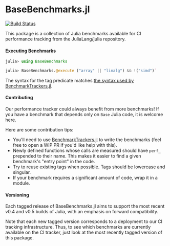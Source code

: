 # BaseBenchmarks.jl

[![Build Status](https://travis-ci.org/JuliaCI/BaseBenchmarks.jl.svg?branch=master)](https://travis-ci.org/JuliaCI/BaseBenchmarks.jl)

This package is a collection of Julia benchmarks available for CI performance tracking from the JuliaLang/julia repository.

#### Executing Benchmarks

```julia
julia> using BaseBenchmarks

julia> BaseBenchmarks.@execute ("array" || "linalg") && !("simd")`
```

The syntax for the tag predicate matches [the syntax used by BenchmarkTrackers.jl](https://github.com/JuliaCI/BenchmarkTrackers.jl#running-benchmarks).

#### Contributing

Our performance tracker could always benefit from more benchmarks! If you have a benchmark that depends only on `Base` Julia code, it is welcome here.

Here are some contribution tips:

- You'll need to use [BenchmarkTrackers.jl](https://github.com/JuliaCI/BenchmarkTrackers.jl) to write the benchmarks (feel free to open a WIP PR if you'd like help with this).
- Newly defined functions whose calls are measured should have `perf_` prepended to their name. This makes it easier to find a given benchmark's "entry point" in the code.
- Try to reuse existing tags when possible. Tags should be lowercase and singular.
- If your benchmark requires a significant amount of code, wrap it in a module.

#### Versioning

Each tagged release of BaseBenchmarks.jl aims to support the most recent v0.4 and v0.5 builds of Julia, with an emphasis on forward compatibility.

Note that each new tagged version corresponds to a deployment to our CI tracking infrastructure. Thus, to see which benchmarks are currently available on the CI tracker, just look at the most recently tagged version of this package.
